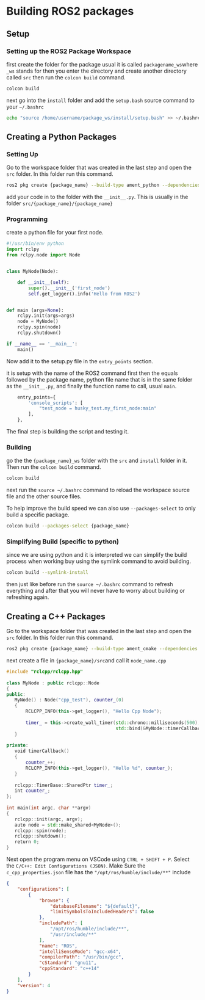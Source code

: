 # Building ROS2 packages
## Setup

### Setting up the ROS2 Package Workspace
first create the folder for the package usual it is called `packagename_ws`where `_ws` stands for then you enter the directory and create another directory called `src` then run the `colcon build` command.
```bash
colcon build
```
next go into the `install` folder and add the `setup.bash` source command to your `~/.bashrc`
```bash
echo "source /home/username/package_ws/install/setup.bash" >> ~/.bashrc
```

## Creating a Python Packages
### Setting Up
Go to the workspace folder that was created in the last step and open the `src` folder. In this folder run this command.
```bash
ros2 pkg create {package_name} --build-type ament_python --dependencies rclpy
```

add your code in to the folder with the `__init__.py`. This is usually in the folder `src/{package_name}/{package_name}`

### Programming
create a python file for your first node.

```python title="my_first_node.py" linenums="1"
#!/usr/bin/env python
import rclpy
from rclpy.node import Node


class MyNode(Node):

    def __init__(self):
        super().__init__('first_node')
        self.get_logger().info('Hello from ROS2')


def main (args=None):
    rclpy.init(args=args)
    node = MyNode()
    rclpy.spin(node)
    rclpy.shutdown()

if __name__ == '__main__':
    main()
```

Now add it to the setup.py file in the `entry_points` section.

it is setup with the name of the ROS2 command first then the equals followed by the package name, python file name that is in the same folder as the `__init__.py`, and finally the function name to call, usual `main`.
```python
    entry_points={
        'console_scripts': [
            "test_node = husky_test.my_first_node:main"
        ],
    },
```

The final step is building the script and testing it.

### Building
go the the `{package_name}_ws` folder with the `src` and `install` folder in it. Then run the `colcon build` command.
```bash
colcon build
```

next run the `source ~/.bashrc` command to reload the workspace source file and the other source files.

To help improve the build speed we can also use `--packages-select` to only build a specific package.
```bash
colcon build --packages-select {package_name}
```


### Simplifying Build (specific to python)
since we are using python and it is interpreted we can simplify the build process when working buy using the symlink command to avoid building.
```bash
colcon build --symlink-install
```

then just like before run the `source ~/.bashrc` command to refresh everything and after that you will never have to worry about building or refreshing again.



## Creating a C++ Packages
Go to the workspace folder that was created in the last step and open the `src` folder. In this folder run this command.
```bash
ros2 pkg create {package_name} --build-type ament_cmake --dependencies rclcpp
```


next create a file in `{package_name}/src`and call it `node_name.cpp`

```cpp title="node_name.cpp" linenums="1"
#include "rclcpp/rclcpp.hpp"  
  
class MyNode : public rclcpp::Node  
{  
public:  
   MyNode() : Node("cpp_test"), counter_(0)  
   {  
       RCLCPP_INFO(this->get_logger(), "Hello Cpp Node");  
  
       timer_ = this->create_wall_timer(std::chrono::milliseconds(500),  
                                        std::bind(&MyNode::timerCallback, this));  
   }  
  
private:  
   void timerCallback()  
   {  
       counter_++;  
       RCLCPP_INFO(this->get_logger(), "Hello %d", counter_);  
   }  
  
   rclcpp::TimerBase::SharedPtr timer_;  
   int counter_;  
};  
  
int main(int argc, char **argv)  
{  
   rclcpp::init(argc, argv);  
   auto node = std::make_shared<MyNode>();  
   rclcpp::spin(node);  
   rclcpp::shutdown();  
   return 0;  
}
```

Next open the program menu on VSCode using `CTRL + SHIFT + P`. Select the `C/C++: Edit Configurations (JSON)`. Make Sure the `c_cpp_properties.json` file has the `"/opt/ros/humble/include/**"` include

```json hl_lines="9" linenums="1"
{
	"configurations": [
		{
			"browse": {
				"databaseFilename": "${default}",
				"limitSymbolsToIncludedHeaders": false
			},
			"includePath": [
				"/opt/ros/humble/include/**",
				"/usr/include/**"
			],
			"name": "ROS",
			"intelliSenseMode": "gcc-x64",
			"compilerPath": "/usr/bin/gcc",
			"cStandard": "gnu11",
			"cppStandard": "c++14"
		}
	],
	"version": 4
}
```